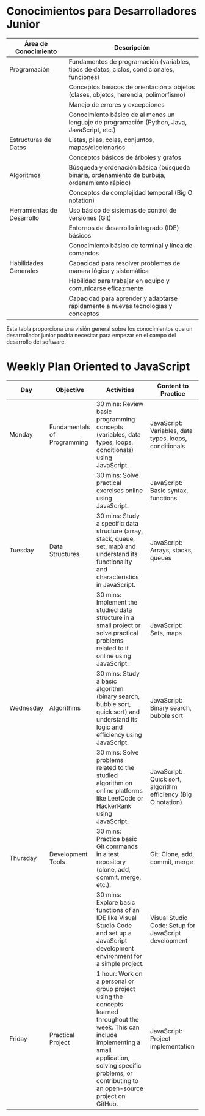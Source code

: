 # Conocimientos para Desarrolladores Junior

| Área de Conocimiento | Descripción |
|----------------------|-------------|
| Programación | Fundamentos de programación (variables, tipos de datos, ciclos, condicionales, funciones) |
|  | Conceptos básicos de orientación a objetos (clases, objetos, herencia, polimorfismo) |
|  | Manejo de errores y excepciones |
|  | Conocimiento básico de al menos un lenguaje de programación (Python, Java, JavaScript, etc.) |
| Estructuras de Datos | Listas, pilas, colas, conjuntos, mapas/diccionarios |
|  | Conceptos básicos de árboles y grafos |
| Algoritmos | Búsqueda y ordenación básica (búsqueda binaria, ordenamiento de burbuja, ordenamiento rápido) |
|  | Conceptos de complejidad temporal (Big O notation) |
| Herramientas de Desarrollo | Uso básico de sistemas de control de versiones (Git) |
|  | Entornos de desarrollo integrado (IDE) básicos |
|  | Conocimiento básico de terminal y línea de comandos |
| Habilidades Generales | Capacidad para resolver problemas de manera lógica y sistemática |
|  | Habilidad para trabajar en equipo y comunicarse eficazmente |
|  | Capacidad para aprender y adaptarse rápidamente a nuevas tecnologías y conceptos |

Esta tabla proporciona una visión general sobre los conocimientos que un desarrollador junior podría necesitar para empezar en el campo del desarrollo del software.



# Weekly Plan Oriented to JavaScript

| Day       | Objective                        | Activities                                                                 | Content to Practice                                      |
|-----------|----------------------------------|---------------------------------------------------------------------------|----------------------------------------------------------|
| Monday    | Fundamentals of Programming      | 30 mins: Review basic programming concepts (variables, data types, loops, conditionals) using JavaScript. | JavaScript: Variables, data types, loops, conditionals    |
|           |                                  | 30 mins: Solve practical exercises online using JavaScript.               | JavaScript: Basic syntax, functions                       |
| Tuesday   | Data Structures                  | 30 mins: Study a specific data structure (array, stack, queue, set, map) and understand its functionality and characteristics in JavaScript. | JavaScript: Arrays, stacks, queues                        |
|           |                                  | 30 mins: Implement the studied data structure in a small project or solve practical problems related to it online using JavaScript. | JavaScript: Sets, maps                                    |
| Wednesday | Algorithms                       | 30 mins: Study a basic algorithm (binary search, bubble sort, quick sort) and understand its logic and efficiency using JavaScript. | JavaScript: Binary search, bubble sort                    |
|           |                                  | 30 mins: Solve problems related to the studied algorithm on online platforms like LeetCode or HackerRank using JavaScript. | JavaScript: Quick sort, algorithm efficiency (Big O notation) |
| Thursday  | Development Tools                | 30 mins: Practice basic Git commands in a test repository (clone, add, commit, merge, etc.). | Git: Clone, add, commit, merge                            |
|           |                                  | 30 mins: Explore basic functions of an IDE like Visual Studio Code and set up a JavaScript development environment for a simple project. | Visual Studio Code: Setup for JavaScript development      |
| Friday    | Practical Project                | 1 hour: Work on a personal or group project using the concepts learned throughout the week. This can include implementing a small application, solving specific problems, or contributing to an open-source project on GitHub. | JavaScript: Project implementation                        |


 
